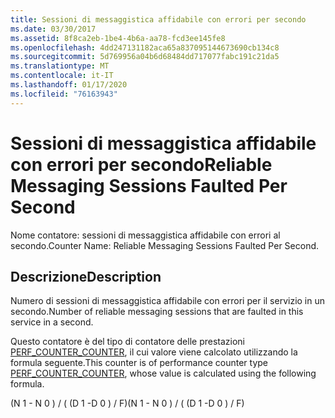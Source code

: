 ```yaml
---
title: Sessioni di messaggistica affidabile con errori per secondo
ms.date: 03/30/2017
ms.assetid: 8f8ca2eb-1be4-4b6a-aa78-fcd3ee145fe8
ms.openlocfilehash: 4dd247131182aca65a837095144673690cb134c8
ms.sourcegitcommit: 5d769956a04b6d68484dd717077fabc191c21da5
ms.translationtype: MT
ms.contentlocale: it-IT
ms.lasthandoff: 01/17/2020
ms.locfileid: "76163943"
---
```

# <a name="reliable-messaging-sessions-faulted-per-second"></a><span data-ttu-id="676e0-102">Sessioni di messaggistica affidabile con errori per secondo</span><span class="sxs-lookup"><span data-stu-id="676e0-102">Reliable Messaging Sessions Faulted Per Second</span></span>
<span data-ttu-id="676e0-103">Nome contatore: sessioni di messaggistica affidabile con errori al secondo.</span><span class="sxs-lookup"><span data-stu-id="676e0-103">Counter Name: Reliable Messaging Sessions Faulted Per Second.</span></span>  
  
## <a name="description"></a><span data-ttu-id="676e0-104">Descrizione</span><span class="sxs-lookup"><span data-stu-id="676e0-104">Description</span></span>  
 <span data-ttu-id="676e0-105">Numero di sessioni di messaggistica affidabile con errori per il servizio in un secondo.</span><span class="sxs-lookup"><span data-stu-id="676e0-105">Number of reliable messaging sessions that are faulted in this service in a second.</span></span>  
  
 <span data-ttu-id="676e0-106">Questo contatore è del tipo di contatore delle prestazioni [PERF_COUNTER_COUNTER](https://docs.microsoft.com/previous-versions/windows/it-pro/windows-server-2003/cc740048(v=ws.10)), il cui valore viene calcolato utilizzando la formula seguente.</span><span class="sxs-lookup"><span data-stu-id="676e0-106">This counter is of performance counter type [PERF_COUNTER_COUNTER](https://docs.microsoft.com/previous-versions/windows/it-pro/windows-server-2003/cc740048(v=ws.10)), whose value is calculated using the following formula.</span></span>  
  
 <span data-ttu-id="676e0-107">(N 1 - N 0 ) / ( (D 1 -D 0 ) / F)</span><span class="sxs-lookup"><span data-stu-id="676e0-107">(N 1 - N 0 ) / ( (D 1 -D 0 ) / F)</span></span>
